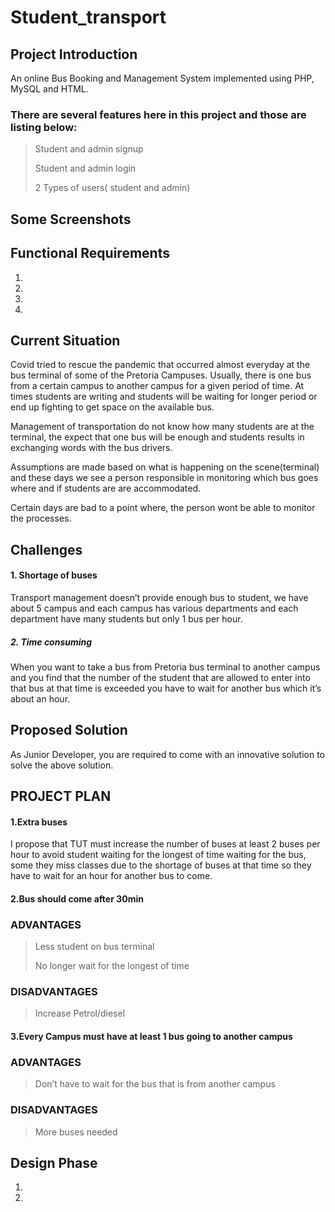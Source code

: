 # Student_transport

## Project Introduction

An online Bus Booking and Management System implemented using PHP, MySQL and HTML.

### There are several features here in this project and those are listing below:

> Student and admin signup
> 
> Student and admin login
> 
>2 Types of users( student and admin)

## Some Screenshots

## Functional Requirements

1.

2.

3.

4.

## Current Situation

Covid tried to rescue the pandemic that occurred almost everyday at the
bus terminal of some of the Pretoria Campuses. Usually, there is one bus
from a certain campus to another campus for a given period of time.
At times students are writing and students will be waiting for longer period
or end up fighting to get space on the available bus.

Management of transportation do not know how many students are at the
terminal, the expect that one bus will be enough and students results in
exchanging words with the bus drivers.

Assumptions are made based on what is happening on the scene(terminal)
and these days we see a person responsible in monitoring which bus goes
where and if students are are accommodated.

Certain days are bad to a point where, the person wont be able to monitor
the processes.


## Challenges

#### 1. Shortage of buses 

Transport management doesn’t provide enough bus to student, we have about 5 campus and each campus has various departments and each department have many students but only 1 bus per hour.

##### 2. Time consuming 

When you want to take a bus from Pretoria bus terminal to another campus and you find that the number of the student that are allowed to enter into that bus at that time is exceeded you have to wait for another bus which it’s about an hour.

## Proposed Solution

As Junior Developer,
you are required to come with
an innovative solution to solve
the above solution.


## PROJECT PLAN

#### 1.Extra buses 

I propose that TUT must increase the number of buses at least 2 buses per hour to avoid student waiting for the longest of time waiting for the bus, some they miss classes due to the shortage of buses at that time so they have to wait for an hour for another bus to come.

#### 2.Bus should come after 30min

### ADVANTAGES

>Less student on bus terminal
>
>No longer wait for the longest of time

### DISADVANTAGES

>Increase Petrol/diesel

#### 3.Every Campus must have at least 1 bus going to another campus

### ADVANTAGES

>Don’t have to wait for the bus that is from another campus

### DISADVANTAGES

>More buses needed

## Design Phase

1.

2.


